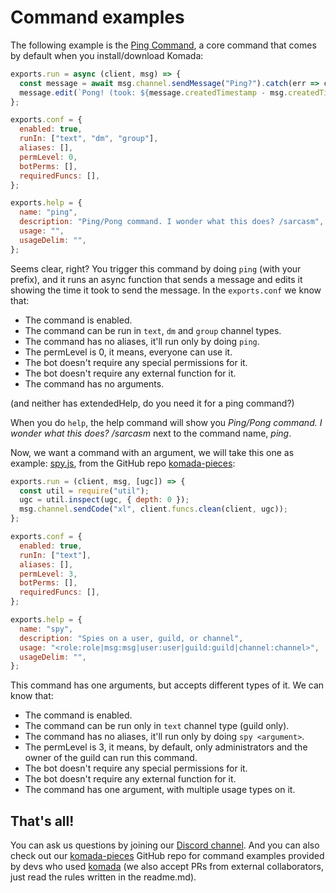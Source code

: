 # Command examples

The following example is the [Ping Command](https://github.com/dirigeants/komada/blob/master/commands/System/ping.js),
a core command that comes by default when you install/download Komada:

```js
exports.run = async (client, msg) => {
  const message = await msg.channel.sendMessage("Ping?").catch(err => client.funcs.log(err, "error"));
  message.edit(`Pong! (took: ${message.createdTimestamp - msg.createdTimestamp}ms)`);
};

exports.conf = {
  enabled: true,
  runIn: ["text", "dm", "group"],
  aliases: [],
  permLevel: 0,
  botPerms: [],
  requiredFuncs: [],
};

exports.help = {
  name: "ping",
  description: "Ping/Pong command. I wonder what this does? /sarcasm",
  usage: "",
  usageDelim: "",
};
```

Seems clear, right? You trigger this command by doing `ping` (with your prefix),
and it runs an async function that sends a message and edits it showing the time
it took to send the message. In the `exports.conf` we know that:

- The command is enabled.
- The command can be run in `text`, `dm` and `group` channel types.
- The command has no aliases, it'll run only by doing `ping`.
- The permLevel is 0, it means, everyone can use it.
- The bot doesn't require any special permissions for it.
- The bot doesn't require any external function for it.
- The command has no arguments.

(and neither has extendedHelp, do you need it for a ping command?)

When you do `help`, the help command will show you *Ping/Pong command. I wonder what this does? /sarcasm*
next to the command name, *ping*.

Now, we want a command with an argument, we will take this one as example:
[spy.js](https://github.com/dirigeants/komada-pieces/blob/master/commands/Misc/spy.js),
from the GitHub repo [komada-pieces](https://github.com/dirigeants/komada-pieces):

```js
exports.run = (client, msg, [ugc]) => {
  const util = require("util");
  ugc = util.inspect(ugc, { depth: 0 });
  msg.channel.sendCode("xl", client.funcs.clean(client, ugc));
};

exports.conf = {
  enabled: true,
  runIn: ["text"],
  aliases: [],
  permLevel: 3,
  botPerms: [],
  requiredFuncs: [],
};

exports.help = {
  name: "spy",
  description: "Spies on a user, guild, or channel",
  usage: "<role:role|msg:msg|user:user|guild:guild|channel:channel>",
  usageDelim: "",
};
```

This command has one arguments, but accepts different types of it. We can know that:

- The command is enabled.
- The command can be run only in `text` channel type (guild only).
- The command has no aliases, it'll run only by doing `spy <argument>`.
- The permLevel is 3, it means, by default, only administrators and the owner of
the guild can run this command.
- The bot doesn't require any special permissions for it.
- The bot doesn't require any external function for it.
- The command has one argument, with multiple usage types on it.

## That's all!

You can ask us questions by joining our [Discord channel](https://discord.gg/dgs8263).
And you can also check out our [komada-pieces](https://github.com/dirigeants/komada-pieces)
GitHub repo for command examples provided by devs who used [komada](https://github.com/dirigeants/komada)
(we also accept PRs from external collaborators, just read the rules written in the readme.md).

